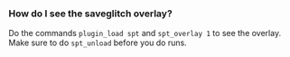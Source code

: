 <!--overlay-->
<!--How to get the SG overlay-->
### How do I see the saveglitch overlay?
Do the commands `plugin_load spt` and `spt_overlay 1` to see the overlay.
Make sure to do `spt_unload` before you do runs.